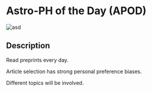 # Astro-PH of the Day (APOD)

![asd](https://img.shields.io/badge/%E6%AF%8F%E6%97%A5%E5%A4%A9%E4%BD%93%E7%89%A9%E7%90%86-APOD-da282a)

## Description

Read preprints every day.

Article selection has strong personal preference biases.

Different topics will be involved.